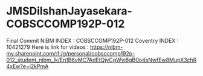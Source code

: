 # JMSDilshanJayasekara-COBSCCOMP192P-012
Final Commit
NIBM INDEX : COBSCCOMP192P-012 Coventry INDEX : 10421279 Here is link for videos : https://nibm-my.sharepoint.com/:f:/g/personal/cobsccomp192p-012_student_nibm_lk/En1B6vMC7AdEtQjyCgWvi8gB0o4sNwfEw8MupX3chR4xEw?e=j2kPmA
